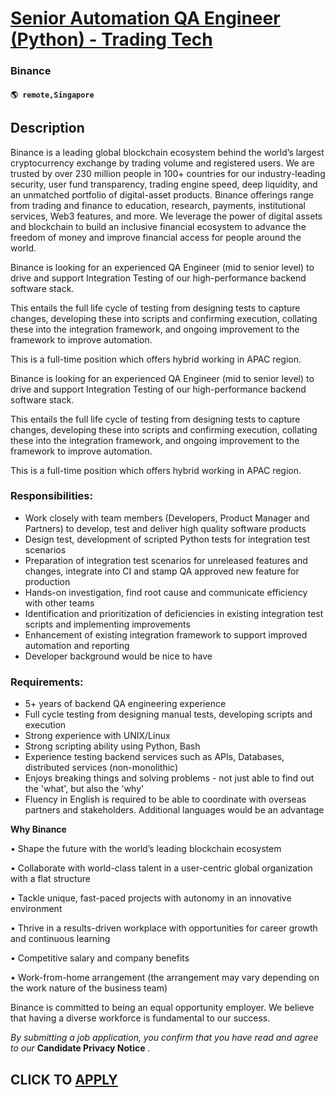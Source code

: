 # [Senior Automation QA Engineer (Python) - Trading Tech](https://www.remotewlb.com/apply/senior-automation-qa-engineer-python-trading-tech)  
### Binance  
#### `🌎 remote,Singapore`  

## Description

Binance is a leading global blockchain ecosystem behind the world’s largest cryptocurrency exchange by trading volume and registered users. We are trusted by over 230 million people in 100+ countries for our industry-leading security, user fund transparency, trading engine speed, deep liquidity, and an unmatched portfolio of digital-asset products. Binance offerings range from trading and finance to education, research, payments, institutional services, Web3 features, and more. We leverage the power of digital assets and blockchain to build an inclusive financial ecosystem to advance the freedom of money and improve financial access for people around the world.

  

Binance is looking for an experienced QA Engineer (mid to senior level) to drive and support Integration Testing of our high-performance backend software stack.

  

This entails the full life cycle of testing from designing tests to capture changes, developing these into scripts and confirming execution, collating these into the integration framework, and ongoing improvement to the framework to improve automation.

  

This is a full-time position which offers hybrid working in APAC region.

  

Binance is looking for an experienced QA Engineer (mid to senior level) to drive and support Integration Testing of our high-performance backend software stack.

  

This entails the full life cycle of testing from designing tests to capture changes, developing these into scripts and confirming execution, collating these into the integration framework, and ongoing improvement to the framework to improve automation.

  

This is a full-time position which offers hybrid working in APAC region.

  

### Responsibilities:

* Work closely with team members (Developers, Product Manager and Partners) to develop, test and deliver high quality software products
* Design test, development of scripted Python tests for integration test scenarios 
* Preparation of integration test scenarios for unreleased features and changes, integrate into CI and stamp QA approved new feature for production
* Hands-on investigation, find root cause and communicate efficiency with other teams
* Identification and prioritization of deficiencies in existing integration test scripts and implementing improvements
* Enhancement of existing integration framework to support improved automation and reporting
* Developer background would be nice to have

  

### Requirements:

* 5+ years of backend QA engineering experience
* Full cycle testing from designing manual tests, developing scripts and execution
* Strong experience with UNIX/Linux
* Strong scripting ability using Python, Bash
* Experience testing backend services such as APIs, Databases, distributed services (non-monolithic)
* Enjoys breaking things and solving problems - not just able to find out the 'what', but also the 'why'
* Fluency in English is required to be able to coordinate with overseas partners and stakeholders. Additional languages would be an advantage

  

 **Why Binance**

• Shape the future with the world’s leading blockchain ecosystem

• Collaborate with world-class talent in a user-centric global organization with a flat structure

• Tackle unique, fast-paced projects with autonomy in an innovative environment

• Thrive in a results-driven workplace with opportunities for career growth and continuous learning

• Competitive salary and company benefits

• Work-from-home arrangement (the arrangement may vary depending on the work nature of the business team)

  

Binance is committed to being an equal opportunity employer. We believe that having a diverse workforce is fundamental to our success.

 _By submitting a job application, you confirm that you have read and agree to our_ **Candidate Privacy Notice** _._

  
## CLICK TO [APPLY](https://www.remotewlb.com/apply/senior-automation-qa-engineer-python-trading-tech)

